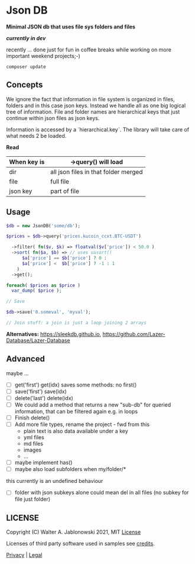 # Json DB

**Minimal JSON db that uses file sys folders and files**

***currently in dev***

recently ... done just for fun in coffee breaks while working on more important weekend projects;-)

```
composer update
```


## Concepts

We ignore the fact that information in file system is organized in files, folders and in this case json keys. Instead we handle
all as one big logical tree of information. File and folder names are hierarchical keys that just continue within json files as
json keys.

Information is accessed by a ˋhierarchical.keyˋ. The library will take care of what needs 2 be loaded.


**Read**

When key is | ->query() will load
----------- | --------------------------
dir         | all json files in that folder merged
file        | full file
json key    | part of file


## Usage

```php
$db = new JsonDB('some/db');

$prices = $db->query('prices.kucoin_ccxt.BTC-USDT')

  ->filter( fn($v, $k) => floatval($v['price']) < 50.0 )
  ->sort( fn($a, $b) => // uses uasort()
      $a['price'] == $b['price'] ? 0 :
      $a['price'] <  $b['price'] ? -1 : 1
    )
  ->get();

foreach( $prices as $price )
  var_dump( $price );

// Save

$db->save('0.someval', 'myval');

// Join stuff: a join is just a loop joining 2 arrays
```

**Alternatives:** https://sleekdb.github.io, https://github.com/Lazer-Database/Lazer-Database


## Advanced

maybe ...

- [ ] get('first') get(idx) saves some methods: no first()
- [ ] save('first') save(idx)
- [ ] delete('last') delete(idx)
- [ ] We could add a method that returns a new "sub-db" for queried information, that can be filtered again e.g. in loops
- [ ] Finish delete()
- [ ] Add more file types, rename the project - fwd from this
  - plain text is also data available under a key
  - yml files
  - md files
  - images
  - ...
- [ ] maybe implement has()
- [ ] maybe also load subfolders when my/folder/*

this currently is an undefined behaviour

- [ ] folder with json subkeys alone could mean del in all files (no subkey for file just folder)


## LICENSE

Copyright (C) Walter A. Jablonowski 2021, MIT [License](LICENSE)

Licenses of third party software used in samples see [credits](credits.md).

[Privacy](https://walter-a-jablonowski.github.io/privacy.html) | [Legal](https://walter-a-jablonowski.github.io/imprint.html)
